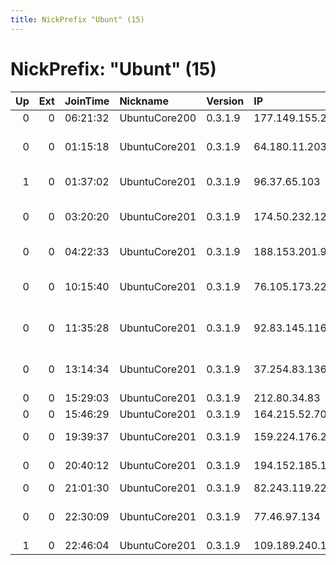 ```yaml
---
title: NickPrefix "Ubunt" (15)
---
```


# NickPrefix: "Ubunt" (15)

|   Up |   Ext | JoinTime   | Nickname      | Version   | IP              | AS                                      | CC   |   ORp |   Dirp | OS    | Contact   |   eFamMembers |
|-----:|------:|:-----------|:--------------|:----------|:----------------|:----------------------------------------|:-----|------:|-------:|:------|:----------|--------------:|
|    0 |     0 | 06:21:32   | UbuntuCore200 | 0.3.1.9   | 177.149.155.2   | Tim Celular S.A.                        | br   | 41085 |      0 | Linux | None      |             1 |
|    0 |     0 | 01:15:18   | UbuntuCore201 | 0.3.1.9   | 64.180.11.203   | TELUS Communications Inc.               | ca   | 39225 |      0 | Linux | None      |             1 |
|    1 |     0 | 01:37:02   | UbuntuCore201 | 0.3.1.9   | 96.37.65.103    | Charter Communications                  | us   | 45411 |      0 | Linux | None      |             1 |
|    0 |     0 | 03:20:20   | UbuntuCore201 | 0.3.1.9   | 174.50.232.129  | Comcast Cable Communications, LLC       | us   | 35699 |      0 | Linux | None      |             1 |
|    0 |     0 | 04:22:33   | UbuntuCore201 | 0.3.1.9   | 188.153.201.97  | Vodafone Italia S.p.A.                  | it   | 33903 |      0 | Linux | None      |             1 |
|    0 |     0 | 10:15:40   | UbuntuCore201 | 0.3.1.9   | 76.105.173.224  | Comcast Cable Communications, LLC       | us   | 46485 |      0 | Linux | None      |             1 |
|    0 |     0 | 11:35:28   | UbuntuCore201 | 0.3.1.9   | 92.83.145.116   | Telekom Romania Communication S.A       | ro   | 33023 |      0 | Linux | None      |             1 |
|    0 |     0 | 13:14:34   | UbuntuCore201 | 0.3.1.9   | 37.254.83.136   | Esfahan Telecommunication Company P.J.S | ir   | 41725 |      0 | Linux | None      |             1 |
|    0 |     0 | 15:29:03   | UbuntuCore201 | 0.3.1.9   | 212.80.34.83    | ADAMANT, Ltd.                           | ua   | 40933 |      0 | Linux | None      |             1 |
|    0 |     0 | 15:46:29   | UbuntuCore201 | 0.3.1.9   | 164.215.52.70   | Rial Com JSC                            | ru   | 39963 |      0 | Linux | None      |             1 |
|    0 |     0 | 19:39:37   | UbuntuCore201 | 0.3.1.9   | 159.224.176.219 | Content Delivery Network Ltd            | ua   | 43343 |      0 | Linux | None      |             1 |
|    0 |     0 | 20:40:12   | UbuntuCore201 | 0.3.1.9   | 194.152.185.158 | A1 Telekom Austria AG                   | at   | 34757 |      0 | Linux | None      |             1 |
|    0 |     0 | 21:01:30   | UbuntuCore201 | 0.3.1.9   | 82.243.119.221  | Free SAS                                | fr   | 34391 |      0 | Linux | None      |             1 |
|    0 |     0 | 22:30:09   | UbuntuCore201 | 0.3.1.9   | 77.46.97.134    | Euronet Norbert Saniewski Spolka Jawna  | pl   | 40551 |      0 | Linux | None      |             1 |
|    1 |     0 | 22:46:04   | UbuntuCore201 | 0.3.1.9   | 109.189.240.178 | Telenor Norge AS                        | no   | 37227 |      0 | Linux | None      |             1 |
